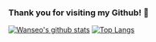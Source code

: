 ### Thank you for visiting my Github! 👋

[![Wanseo's github stats](https://github-readme-stats.vercel.app/api?username=Sonwanseo&theme=highcontrast)](https://github.com/anuraghazra/github-readme-stats)
[![Top Langs](https://github-readme-stats.vercel.app/api/top-langs/?username=Sonwanseo&layout=compact&show_icons=true&theme=tokyonight)](https://github.com/anuraghazra/github-readme-stats)
